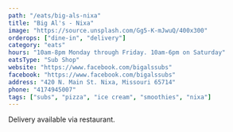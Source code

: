 ```yaml
---
path: "/eats/big-als-nixa"
title: "Big Al's - Nixa"
image: "https://source.unsplash.com/Gg5-K-mJwuQ/400x300"
orderops: ["dine-in", "delivery"]
category: "eats"
hours: "10am-8pm Monday through Friday. 10am-6pm on Saturday"
eatsType: "Sub Shop"
website: "https://www.facebook.com/bigalssubs"
facebook: "https://www.facebook.com/bigalssubs"
address: "420 N. Main St. Nixa, Missouri 65714"
phone: "4174945007"
tags: ["subs", "pizza", "ice cream", "smoothies", "nixa"]
---
```


Delivery available via restaurant.
